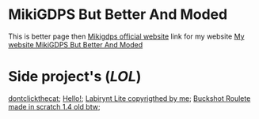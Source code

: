 # MikiGDPS But Better And Moded
This is better page then [Mikigdps official website](https://mikigamer888.github.io/MikiGDPS-Webside/index.html)
link for my website [My website MikiGDPS But Better And Moded](https://nikita534cool.github.io/MikiGDPSMODED/)
# Side project's (*LOL*)
[dontclickthecat](https://nikita534cool.github.io/MikiGDPSMODED/dontclickthecat.html);
[Hello!](https://nikita534cool.github.io/MikiGDPSMODED/Hello.html);
[Labirynt Lite copyrigthed by me](https://nikita534cool.github.io/MikiGDPSMODED/Labirynt_Lite.html);
[Buckshot Roulete made in scratch 1.4 old btw](https://nikita534cool.github.io/MikiGDPSMODED/BuckshotRoulete.html);
